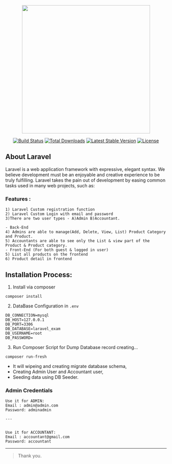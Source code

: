 <p align="center"><a href="https://laravel.com" target="_blank"><img src="https://raw.githubusercontent.com/laravel/art/master/logo-lockup/5%20SVG/2%20CMYK/1%20Full%20Color/laravel-logolockup-cmyk-red.svg" width="400"></a></p>

<p align="center">
<a href="https://travis-ci.org/laravel/framework"><img src="https://travis-ci.org/laravel/framework.svg" alt="Build Status"></a>
<a href="https://packagist.org/packages/laravel/framework"><img src="https://img.shields.io/packagist/dt/laravel/framework" alt="Total Downloads"></a>
<a href="https://packagist.org/packages/laravel/framework"><img src="https://img.shields.io/packagist/v/laravel/framework" alt="Latest Stable Version"></a>
<a href="https://packagist.org/packages/laravel/framework"><img src="https://img.shields.io/packagist/l/laravel/framework" alt="License"></a>
</p>

## About Laravel

Laravel is a web application framework with expressive, elegant syntax. We believe development must be an enjoyable and creative experience to be truly fulfilling. Laravel takes the pain out of development by easing common tasks used in many web projects, such as:


### Features : 
```
1) Laravel Custom registration function
2) Laravel Custom Login with email and password
3)There are two user types - A)Admin B)Accountant.

- Back-End
4) Admins are able to manage(Add, Delete, View, List) Product Category and Product.
5) Accountants are able to see only the List & view part of the Product & Product category.
- Front-End (For both guest & logged in user)
5) List all products on the frontend
6) Product detail in frontend
```

## Installation Process: 

1. Install via composer
```
composer install 
```

2. DataBase Configuration in `.env`
```
DB_CONNECTION=mysql
DB_HOST=127.0.0.1
DB_PORT=3306
DB_DATABASE=laravel_exam
DB_USERNAME=root
DB_PASSWORD=
```

3. Run Composer Script for Dump Database record creating...

```
composer run-fresh
```
- It will wipeing and creating migrate database schema,
- Creating Admin User and Accountant user,
- Seeding data using DB Seeder.


### Admin Credentials

```
Use it for ADMIN: 
Email : admin@admin.com
Password: adminadmin

--- 


Use it for ACCOUNTANT: 
Email : accountant@gmail.com
Password: accountant

```



---

 > Thank you.
